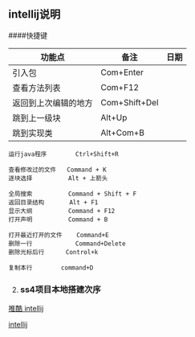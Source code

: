 ## intellij说明
####快捷键


功能点		 			| 备注           		| 日期
--------------------| ------------------| ------------
引入包					|   Com+Enter			| 
查看方法列表			|   Com+F12			| 
返回到上次编辑的地方	|   Com+Shift+Del	| 
跳到上一级块			|   Alt+Up			| 
跳到实现类				|   Alt+Com+B			| 


	运行java程序		Ctrl+Shift+R
	
	查看修改过的文件   Command + K
	逐块选择          Alt + 上箭头
	
	全局搜索          Command + Shift + F
	返回目录结构		 Alt + F1
	显示大纲          Command + F12
	打开声明          Command + B
	
	打开最近打开的文件	 Command+E
	删除一行			Command+Delete
	删除光标后行		Control+k
	
	复制本行   		command+D
	

	
	

2. ### ss4项目本地搭建次序  	

[推酷 intellij](http://www.tuicool.com/articles/zmuiQn)

[intellij](http://www.jetbrains.com/idea/documentation/migration_faq.html)	
	

	
	
	



     

 


